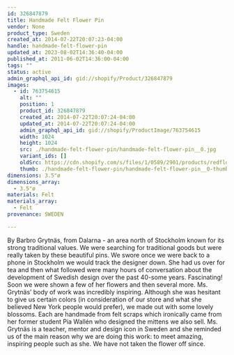 ```yaml
---
id: 326847879
title: Handmade Felt Flower Pin
vendor: None
product_type: Sweden
created_at: 2014-07-22T20:07:23-04:00
handle: handmade-felt-flower-pin
updated_at: 2023-08-02T14:36:40-04:00
published_at: 2011-06-02T14:36:00-04:00
tags: ""
status: active
admin_graphql_api_id: gid://shopify/Product/326847879
images:
  - id: 763754615
    alt: ""
    position: 1
    product_id: 326847879
    created_at: 2014-07-22T20:07:24-04:00
    updated_at: 2014-07-22T20:07:24-04:00
    admin_graphql_api_id: gid://shopify/ProductImage/763754615
    width: 1024
    height: 1024
    src: ./handmade-felt-flower-pin/handmade-felt-flower-pin__0.jpg
    variant_ids: []
    oldSrc: https://cdn.shopify.com/s/files/1/0589/2901/products/redflowerpin.jpeg?v=1406074044
    thumb: ./handmade-felt-flower-pin/handmade-felt-flower-pin__0-thumb.jpg
dimensions: 3.5"ø
dimensions_array:
  - 3.5"ø
materials: Felt
materials_array:
  - Felt
provenance: SWEDEN

---
```


By Barbro Grytnäs, from Dalarna - an area north of Stockholm known for its strong traditional values. We were searching for traditional goods but were really taken by these beautiful pins. We swore once we were back to a phone in Stockholm we would track the designer down. She had us over for tea and then what followed were many hours of conversation about the development of Swedish design over the past 40-some years. Fascinating! Soon we were shown a few of her flowers and then several more. Ms. Grytnäs’ body of work was incredibly inspiring. Although she was hesitant to give us certain colors (in consideration of our store and what she believed New York people would prefer), we made out with some lovely blossoms. Each are handmade from felt scraps which ironically came from her former student Pia Wallén who designed the mittens we also sell. Ms. Grytnäs is a teacher, mentor and design icon in Sweden and she reminded us of the main reason why we are doing this work: to meet amazing, inspiring people such as she. We have not taken the flower off since.